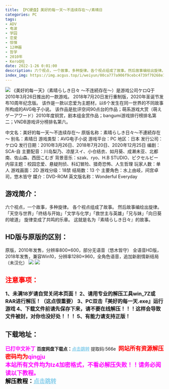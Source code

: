```yaml
---
title: 【PC硬盘】美好的每一天～不连续存在～/素晴日
categories: PC
tags:
- ADV
- 电波
- 学园
- 恋爱
- 惊悚
- 12神器
- 哲学
- 2010年
- KeroQ社
date: 2022-1-26 0:01:00
description: 六个视点，一个故事，多种旋律。各个视点组成了故事。然后故事编绘出旋律。「天空与世界」「终结与开始」「文学与化学」「救世主与英雄」「兄与妹」「向日葵的坡道」旋律变成了共鸣的乐章。
index_img: https://img.acgus.top/i/weiyun/00ca777a906f9cebc4739f79268e1e3bf24f051b9cd622ae7144b9b6399742cf70eb344ddb0be2107ff156353055ae4c.webp
---
```

![](https://img.acgus.top/i/weiyun/00ca777a906f9cebc4739f79268e1e3bf24f051b9cd622ae7144b9b6399742cf70eb344ddb0be2107ff156353055ae4c.webp)
《美好的每一天》（素晴らしき日々 ～不连続存在～）是游戏公司ケロQ于2010年3月26日推出的一款游戏。
2018年7月20日发行重制版，2020年圣诞节发布10周年纪念版。
该作是一款以恋爱为主题材，以6个发生在同一世界的不同故事所构成的AVG电子小说。
该作品是批评空间90点台的作品；萌系游戏大赏（萌えゲーアワード）2010年度铜赏，剧本组金赏作品；bangumi游戏排行榜排名第二；VNDB游戏评分榜排名第六。

中文名：美好的每一天～不连续存在～
原版名称：素晴らしき日々～不連続存在～
别名：素晴日
游戏类型：AVG电子小说
游戏平台：PC
地区：日本
发行公司：ケロQ
发行日期：2010年3月26日、2018年7月20日、2020年12月25日
编剧：SCA-自
主要配音：川岛梨乃、凉屋スイ、小仓结衣、如月葵、成濑未亚、北都南、佐山森、西田こむぎ
背景音乐：szak、ryo、H.B STUDIO、ピクセルビー
内容主题：校园恋爱、悬疑刑侦、科幻冒险、猎奇恐怖、人生哲理
玩家人数：单人
游戏画面：2D
游戏分级：18禁
结局数：13 个
主要角色：水上由岐，间宫卓司，悠木皆守
媒介：DVD-ROM
英文版名称：Wonderful Everyday

## 游戏简介：
六个视点，一个故事，多种旋律。
各个视点组成了故事。
然后故事编绘出旋律。
「天空与世界」「终结与开始」「文学与化学」「救世主与英雄」「兄与妹」「向日葵的坡道」
旋律变成了共鸣的乐章。
这就是名为『素晴らしき日々』的故事。

## **HD版与原版的区别：**
原版，2010年发售，分辨率800×600，部分无语音（悠木皆守）
全语音HD版，2018年发售，兼容Win10，分辨率1280×960，全角色语音，追加新剧情新结局（未汉化）
![](https://img.acgus.top/i/weiyun/6c0bd516fe4237fe0fc2789d599ebee094276dabe7e06a2920915c92a9b60a64cb7d8ac774727901a103d438e1c5bafd.webp)
![](https://img.acgus.top/i/weiyun/98d619535a8bce48d9402c7821d43ef697bf198dca5a18d29af7082620b801f87147ec064faf78d7ad6a9a427bd0cb5a.webp)





## <font color=#FF0000 >注意事项：</font>
<font size=3><b>1、未满18岁请自觉关闭本页面！
2、请用专业的解压工具win_7Z或RAR进行解压！（这点很重要）
3、PC双击『美好的每一天.exe』运行游戏
4、下载文件前请先保存下来，请不要在线解压！！！这样会导致文件被封，对你也没好处！！！
5、有能力请支持正版！</b></font>

## 下载地址：
<font color=#FF00FF size=3><b>已打中文补丁</b></font>
<b>百度网盘下载点：</b><a href="https://pan.baidu.com/s/1os8zyboCC2hwM07cmeJSPQ?pwd=566e" style="color: #87CEEB;"><b>点击跳转</b></a> 提取码:566e
<a style="padding: 0" href="https://post.qingju.org/AD/"><img style="max-width:100%" src="https://img.acgus.top/i/2024/07/478f689b8021d8d499ab43d21acf137a.gif" alt=""></a>
<b><font color=#FF0000 size=4>网站所有资源解压密码均为</b></font><b><font color=#FF00FF size=4>qingju</font><font color=#FF0000 ></font></b><br><b><font color=#FF00FF size=4>本站所有文件均为lz4加密格式，不看必解压失败！！请务必阅读以下教程。</b></font><br><b><font color=#000 size=4>解压教程：</b><a href="https://post.qingju.org/tutorial/000/" style="color: #87CEEB;"><b>点击跳转</b></a>